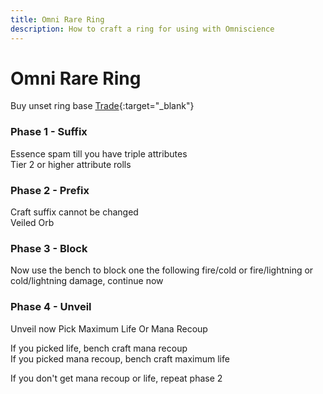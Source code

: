 ```yaml
---
title: Omni Rare Ring
description: How to craft a ring for using with Omniscience
---
```


# Omni Rare Ring

Buy unset ring base
[Trade](https://www.pathofexile.com/trade/search/Kalandra/3eJnBpZh5){:target="\_blank"}

### Phase 1 - Suffix

Essence spam till you have triple attributes\
Tier 2 or higher attribute rolls

### Phase 2 - Prefix

Craft suffix cannot be changed\
Veiled Orb

### Phase 3 - Block

Now use the bench to block one the following fire/cold or fire/lightning or cold/lightning damage, continue now

### Phase 4 - Unveil

Unveil now
Pick Maximum Life Or Mana Recoup

If you picked life, bench craft mana recoup\
If you picked mana recoup, bench craft maximum life

If you don't get mana recoup or life, repeat phase 2
